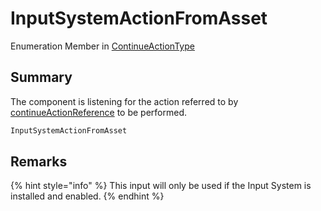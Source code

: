 # InputSystemActionFromAsset

Enumeration Member in [ContinueActionType](yarn.unity.dialogueadvanceinput.continueactiontype-1.md)

## Summary

The component is listening for the action referred to by [continueActionReference](yarn.unity.dialogueadvanceinput.continueactionreference.md) to be performed.

```csharp
InputSystemActionFromAsset
```

## Remarks

{% hint style="info" %}
This input will only be used if the Input System is installed and enabled.
{% endhint %}
